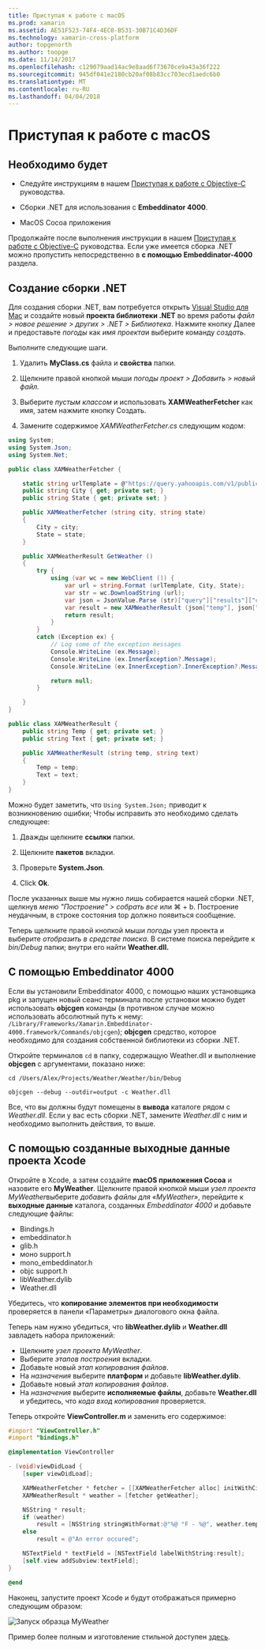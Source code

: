 ```yaml
---
title: Приступая к работе с macOS
ms.prod: xamarin
ms.assetid: AE51F523-74F4-4EC0-B531-30B71C4D36DF
ms.technology: xamarin-cross-platform
author: topgenorth
ms.author: toopge
ms.date: 11/14/2017
ms.openlocfilehash: c129079aad14ac9e8aad6f73670ce9a43a36f222
ms.sourcegitcommit: 945df041e2180cb20af08b83cc703ecd1aedc6b0
ms.translationtype: MT
ms.contentlocale: ru-RU
ms.lasthandoff: 04/04/2018
---
```

# <a name="getting-started-with-macos"></a>Приступая к работе с macOS


## <a name="what-you-will-need"></a>Необходимо будет

* Следуйте инструкциям в нашем [Приступая к работе с Objective-C](~/tools/dotnet-embedding/get-started/objective-c/index.md) руководства.

* Сборки .NET для использования с **Embeddinator 4000**.

* MacOS Cocoa приложения

Продолжайте после выполнения инструкции в нашем [Приступая к работе с Objective-C](~/tools/dotnet-embedding/get-started/objective-c/index.md) руководства. Если уже имеется сборка .NET можно пропустить непосредственно в **с помощью Embeddinator-4000** раздела.

## <a name="creating-a-net-assembly"></a>Создание сборки .NET

Для создания сборки .NET, вам потребуется открыть [Visual Studio для Mac](https://www.visualstudio.com/vs/visual-studio-mac/) и создайте новый **проекта библиотеки .NET** во время работы *файл > новое решение > других > .NET > Библиотека*. Нажмите кнопку Далее и предоставьте *погоды* как *имя проекта*и выберите команду *создать*.

Выполните следующие шаги.

1. Удалить **MyClass.cs** файла и **свойства** папки.

2. Щелкните правой кнопкой мыши *погоды проект > Добавить > новый файл.*

3. Выберите *пустым классом* и использовать **XAMWeatherFetcher** как имя, затем нажмите кнопку Создать.

4. Замените содержимое *XAMWeatherFetcher.cs* следующим кодом:

```csharp
using System;
using System.Json;
using System.Net;

public class XAMWeatherFetcher {

    static string urlTemplate = @"https://query.yahooapis.com/v1/public/yql?q=select%20item.condition%20from%20weather.forecast%20where%20woeid%20in%20(select%20woeid%20from%20geo.places(1)%20where%20text%3D%22{0}%2C%20{1}%22)&format=json&env=store%3A%2F%2Fdatatables.org%2Falltableswithkeys";
    public string City { get; private set; }
    public string State { get; private set; }

    public XAMWeatherFetcher (string city, string state)
    {
        City = city;
        State = state;
    }

    public XAMWeatherResult GetWeather ()
    {
        try {
            using (var wc = new WebClient ()) {
                var url = string.Format (urlTemplate, City, State);
                var str = wc.DownloadString (url);
                var json = JsonValue.Parse (str)["query"]["results"]["channel"]["item"]["condition"];
                var result = new XAMWeatherResult (json["temp"], json["text"]);
                return result;
            }
        }
        catch (Exception ex) {
            // Log some of the exception messages
            Console.WriteLine (ex.Message);
            Console.WriteLine (ex.InnerException?.Message);
            Console.WriteLine (ex.InnerException?.InnerException?.Message);

            return null;
        }

    }
}

public class XAMWeatherResult {
    public string Temp { get; private set; }
    public string Text { get; private set; }

    public XAMWeatherResult (string temp, string text)
    {
        Temp = temp;
        Text = text;
    }
}
```

Можно будет заметить, что `Using System.Json;` приводит к возникновению ошибки; Чтобы исправить это необходимо сделать следующее:

1. Дважды щелкните **ссылки** папки.

2. Щелкните **пакетов** вкладки.

3. Проверьте **System.Json**.

4. Click **Ok**.

После указанных выше мы нужно лишь собирается нашей сборки .NET, щелкнув *меню "Построение" > собрать все* или ⌘ + b. Построение неудачным, в строке состояния top должно появиться сообщение.

Теперь щелкните правой кнопкой мыши *погоды* узел проекта и выберите *отобразить в средстве поиска*. В системе поиска перейдите к *bin/Debug* папки; внутри его найти **Weather.dll.**

## <a name="using-embeddinator-4000"></a>С помощью Embeddinator 4000

Если вы установили Embeddinator 4000, с помощью наших установщика pkg и запущен новый сеанс терминала после установки можно будет использовать **objcgen** команды (в противном случае можно использовать абсолютный путь к нему: `/Library/Frameworks/Xamarin.Embeddinator-4000.framework/Commands/objcgen`); **objcgen** средство, которое необходимо для создания собственной библиотеки из сборки .NET.

Откройте терминалов `cd` в папку, содержащую Weather.dll и выполнение **objcgen** с аргументами, показано ниже:

```shell
cd /Users/Alex/Projects/Weather/Weather/bin/Debug

objcgen --debug --outdir=output -c Weather.dll
```

Все, что вы должны будут помещены в **вывода** каталоге рядом с *Weather.dll*. Если у вас есть сборки .NET, замените *Weather.dll* с ним и необходимо выполнить действия, то выше.

## <a name="using-the-generated-output-in-an-xcode-project"></a>С помощью созданные выходные данные проекта Xcode

Откройте в Xcode, а затем создайте **macOS приложения Cocoa** и назовите его **MyWeather**. Щелкните правой кнопкой мыши *узел проекта MyWeather*выберите *добавить файлы для «MyWeather»*, перейдите к **выходные данные** каталога, созданных *Embeddinator 4000* и добавьте следующие файлы:

* Bindings.h
* embeddinator.h
* glib.h
* моно support.h
* mono_embeddinator.h
* objc support.h
* libWeather.dylib
* Weather.dll

Убедитесь, что **копирование элементов при необходимости** проверяется в панели «Параметры» диалогового окна файла.

Теперь нам нужно убедиться, что **libWeather.dylib** и **Weather.dll** завладеть набора приложений:

* Щелкните *узел проекта MyWeather*.
* Выберите *этапов построения* вкладки.
* Добавьте новый *этап копирования файлов*.
* На *назначения* выберите **платформ** и добавьте **libWeather.dylib**.
* Добавьте новый *этап копирования файлов*.
* На *назначения* выберите **исполняемые файлы**, добавьте **Weather.dll** и убедитесь, что *кода вход копирования* проверяется.

Теперь откройте **ViewController.m** и заменить его содержимое:

```objective-c
#import "ViewController.h"
#import "bindings.h"

@implementation ViewController

- (void)viewDidLoad {
    [super viewDidLoad];

    XAMWeatherFetcher * fetcher = [[XAMWeatherFetcher alloc] initWithCity:@"Boston" state:@"MA"];
    XAMWeatherResult * weather = [fetcher getWeather];

    NSString * result;
    if (weather)
        result = [NSString stringWithFormat:@"%@ °F - %@", weather.temp, weather.text];
    else
        result = @"An error occured";

    NSTextField * textField = [NSTextField labelWithString:result];
    [self.view addSubview:textField];
}

@end
```

Наконец, запустите проект Xcode и будут отображаться примерно следующим образом:

![Запуск образца MyWeather](macos-images/weather-from-csharp-macos.png)

Пример более полным и изготовление стильной доступен [здесь](https://github.com/mono/Embeddinator-4000/tree/objc/samples/mac/weather).
